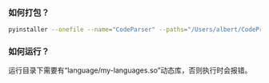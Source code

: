 ### 如何打包？

```bash
pyinstaller --onefile --name="CodeParser" --paths="/Users/albert/CodeProjects/code-parser" main.py
```

### 如何运行？

运行目录下需要有“language/my-languages.so”动态库，否则执行时会报错。